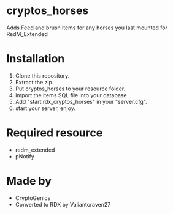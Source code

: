 # cryptos_horses
Adds Feed and brush items for any horses you last mounted for RedM_Extended

# Installation
1. Clone this repository.
2. Extract the zip.
3. Put cryptos_horses to your resource folder.
4. import the items SQL file into your database
5. Add "start rdx_cryptos_horses" in your "server.cfg".
6. start your server, enjoy.

# Required resource
- redm_extended
- pNotify

# Made by
- CryptoGenics
- Converted to RDX by Valiantcraven27

